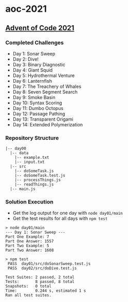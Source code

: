 # aoc-2021

## [Advent of Code 2021](https://adventofcode.com/2021)

### Completed Challenges

- Day 1: Sonar Sweep
- Day 2: Dive!
- Day 3: Binary Diagnostic
- Day 4: Giant Squid
- Day 5: Hydrothermal Venture
- Day 6: Lanternfish
- Day 7: The Treachery of Whales
- Day 8: Seven Segment Search
- Day 9: Smoke Basin
- Day 10: Syntax Scoring
- Day 11: Dumbo Octopus
- Day 12: Passage Pathing
- Day 13: Transparent Origami
- Day 14: Extended Polymerization

### Repository Structure

```text
|-- day00
  |-- data
    |-- example.txt
    |-- input.txt
  |-- src
    |-- doSomeTask.js
    |-- doSomeTask.test.js
    |-- processThings.js
    |-- readThings.js
  |-- main.js
```

### Solution Execution

- Get the log output for one day with `node day01/main`
- Get the test results for all days with `npm test`

```text
> node day01/main
--- Day 1: Sonar Sweep ---
Part One Example: 7
Part One Answer: 1557
Part Two Example: 5
Part Two Answer: 1608
```

```text
> npm test
 PASS  day01/src/doSonarSweep.test.js
 PASS  day02/src/doDive.test.js

Test Suites: 2 passed, 2 total
Tests:       8 passed, 8 total
Snapshots:   0 total
Time:        0.244 s, estimated 1 s
Ran all test suites.
```
